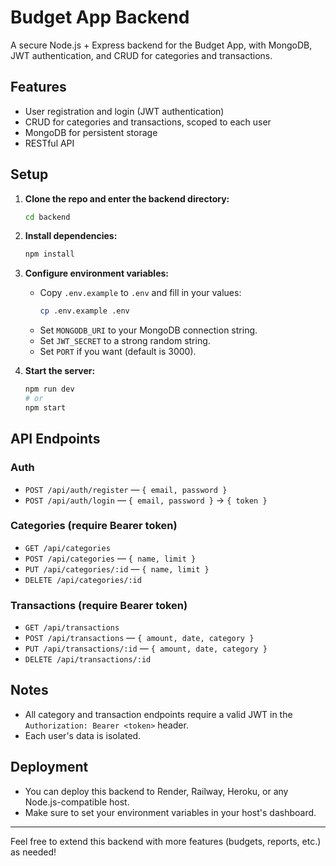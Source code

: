 # Budget App Backend

A secure Node.js + Express backend for the Budget App, with MongoDB, JWT authentication, and CRUD for categories and transactions.

## Features
- User registration and login (JWT authentication)
- CRUD for categories and transactions, scoped to each user
- MongoDB for persistent storage
- RESTful API

## Setup

1. **Clone the repo and enter the backend directory:**
   ```sh
   cd backend
   ```

2. **Install dependencies:**
   ```sh
   npm install
   ```

3. **Configure environment variables:**
   - Copy `.env.example` to `.env` and fill in your values:
     ```sh
     cp .env.example .env
     ```
   - Set `MONGODB_URI` to your MongoDB connection string.
   - Set `JWT_SECRET` to a strong random string.
   - Set `PORT` if you want (default is 3000).

4. **Start the server:**
   ```sh
   npm run dev
   # or
   npm start
   ```

## API Endpoints

### Auth
- `POST /api/auth/register` — `{ email, password }`
- `POST /api/auth/login` — `{ email, password }` → `{ token }`

### Categories (require Bearer token)
- `GET /api/categories`
- `POST /api/categories` — `{ name, limit }`
- `PUT /api/categories/:id` — `{ name, limit }`
- `DELETE /api/categories/:id`

### Transactions (require Bearer token)
- `GET /api/transactions`
- `POST /api/transactions` — `{ amount, date, category }`
- `PUT /api/transactions/:id` — `{ amount, date, category }`
- `DELETE /api/transactions/:id`

## Notes
- All category and transaction endpoints require a valid JWT in the `Authorization: Bearer <token>` header.
- Each user's data is isolated.

## Deployment
- You can deploy this backend to Render, Railway, Heroku, or any Node.js-compatible host.
- Make sure to set your environment variables in your host's dashboard.

---

Feel free to extend this backend with more features (budgets, reports, etc.) as needed! 